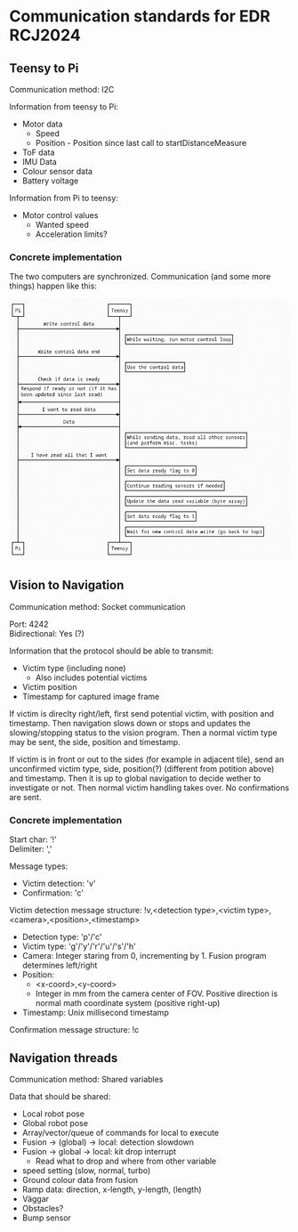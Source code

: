# Communication standards for EDR RCJ2024
## Teensy to Pi
Communication method: I2C

Information from teensy to Pi:
- Motor data
  - Speed
  - Position - Position since last call to startDistanceMeasure
- ToF data
- IMU Data
- Colour sensor data
- Battery voltage

Information from Pi to teensy:
- Motor control values
  - Wanted speed
  - Acceleration limits?

### Concrete implementation
The two computers are synchronized. Communication (and some more things) happen like this:

<!-- Websequencediagrams code for the following image (could also use js-sequence-diagrams)
title Communication: Teensy-Pi
Pi->Teensy: Write control data
note right of Teensy: While waiting, run motor control loop
Pi->Teensy: Write control data end
note right of Teensy: Use the control data
Pi->Teensy: Check if data is ready
Teensy->Pi: Respond if ready or not (if it has\nbeen updated since last read)
Pi->Teensy: I want to read data
Teensy->Pi: Data
note right of Teensy: While sending data, read all other sensors\n(and perform misc. tasks)
Pi->Teensy: I have read all that I want
note right of Teensy: Set data ready flag to 0
note right of Teensy: Continue reading sensors if needed
note right of Teensy: Update the data read variable (byte array)
note right of Teensy: Set data ready flag to 1
note right of Teensy: Wait for new control data write (go back to top) -->


![Communication diagram](./teensy-pi_communication.png)



## Vision to Navigation
Communication method: Socket communication

Port: 4242  
Bidirectional: Yes (?)

Information that the protocol should be able to transmit:

- Victim type (including none)
    - Also includes potential victims
- Victim position
- Timestamp for captured image frame

If victim is direclty right/left, first send potential victim, with position and timestamp. Then navigation slows down or stops and updates the slowing/stopping status to the vision program. Then a normal victim type may be sent, the side, position and timestamp.

If victim is in front or out to the sides (for example in adjacent tile), send an unconfirmed victim type, side, position(?) (different from potition above) and timestamp. Then it is up to global navigation to decide wether to investigate or not. Then normal victim handling takes over. No confirmations are sent.

### Concrete implementation
Start char: '!'  
Delimiter: ','

Message types:
- Victim detection: 'v'
- Confirmation: 'c'


Victim detection message structure: !v,\<detection type>,\<victim type>,\<camera>,\<position>,\<timestamp>

- Detection type: 'p'/'c'
- Victim type: 'g'/'y'/'r'/'u'/'s'/'h'
- Camera: Integer staring from 0, incrementing by 1. Fusion program determines left/right
- Position:
    - \<x-coord>,\<y-coord>
    - Integer in mm from the camera center of FOV. Positive direction is normal math coordinate system (positive right-up)
- Timestamp: Unix millisecond timestamp

Confirmation message structure: !c


## Navigation threads
Communication method: Shared variables

Data that should be shared:
- Local robot pose
- Global robot pose
- Array/vector/queue of commands for local to execute
- Fusion -> (global) -> local: detection slowdown
- Fusion -> global -> local: kit drop interrupt
    - Read what to drop and where from other variable
- speed setting (slow, normal, turbo)
- Ground colour data from fusion
- Ramp data: direction, x-length, y-length, (length)
- Väggar
- Obstacles?
- Bump sensor